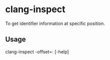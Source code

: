 # clang-inspect

To get identifier information at specific position.

## Usage

  clang-inspect <source files> -offset=<line>:<column> [-help]

